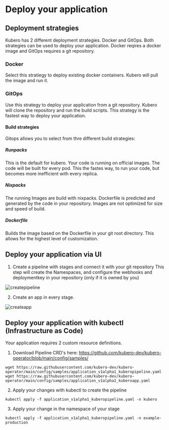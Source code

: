
# Deploy your application

## Deployment strategies
Kubero has 2 different deployment strategies. Docker and GitOps. Both strategies can be used to deploy your application. Docker reqires a docker image and GitOps requires a git repository.

### Docker
Select this stratiegy to deploy existing docker containers. Kubero will pull the image and run it.

### GitOps
Use this strategy to deploy your application from a git repository. Kubero will clone the repository and run the build scripts. This strategy is the fastest way to deploy your application.

#### Build strategies
Gitops allows you to select from thre different build strategies:

##### Runpacks
This is the default for kubero. Your code is running on official images. The code will be built for every pod. This the fastes way, to run your code, but becomes more inefficient with every replica.

##### Nixpacks
The running Images are build with nixpacks. Dockerfile is predicted and generated by the code in your repository. Images are not optimized for size and speed of build.

##### Dockerfile
Builds the image based on the Dockerfile in your git root directory. This allows for the highest level of customization.

## Deploy your application via UI
1) Create a pipeline with stages and connect it with your git repository
This step will create the Namespaces, and configure the webhooks and deploymentkey in your repository (only if it is owned by you)

![createpipeline](https://user-images.githubusercontent.com/2052196/196880197-1892dcaa-61ee-4389-8385-a8aedd947b8e.gif)

2) Create an app in every stage.

![createapp](https://user-images.githubusercontent.com/2052196/196886376-f6fa18a3-21f2-4980-b9a1-4d9952895cd4.gif)

## Deploy your application with kubectl (Infrastructure as Code)
Your application requires 2 custom resource definitions.

1) Download Pipeline CRD's here: https://github.com/kubero-dev/kubero-operator/blob/main/config/samples/
```
wget https://raw.githubusercontent.com/kubero-dev/kubero-operator/main/config/samples/application_v1alpha1_kuberopipeline.yaml
wget https://raw.githubusercontent.com/kubero-dev/kubero-operator/main/config/samples/application_v1alpha1_kuberoapp.yaml
```

2) Apply your changes with kubectl to create the pipeline
```
kubectl apply -f application_v1alpha1_kuberopipeline.yaml -n kubero
```

3) Apply your change in the namespace of your stage
```
kubectl apply -f application_v1alpha1_kuberopipeline.yaml -n example-production
```
